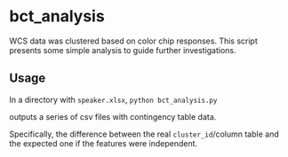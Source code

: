 # bct_analysis

WCS data was clustered based on color chip responses. This script presents some
simple analysis to guide further investigations.

## Usage
In a directory with `speaker.xlsx`,
`python bct_analysis.py`

outputs a series of csv files with contingency table data.

Specifically, the difference between the real `cluster_id`/column table and
the expected one if the features were independent.

